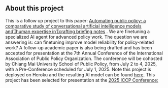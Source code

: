 ## About this project
This is a follow up project to this paper: [Automating public policy: a comparative study of conversational artificial intelligence models andhuman expertise incrafting briefing notes](https://rdcu.be/dYDBq) .
We are finetuning a specialized AI agent for advanced policy work. The question we are answering is: can finetuning improve model reliability for policy-related work? A follow-up academic paper is also being drafted and has been accepted for presentation at the 7th Annual Conference of the International Association of Public Policy Organization. The conference will be cohosted by Chiang Mai University School of Public Policy, from July 2 to 4, 2025, with a Pre-Conference scheduled for July 1, 2025. Note this project is deployed on Heroku and the resulting AI model can be found [here](https://policy-llm-25aa25e7b4ca.herokuapp.com/). This project has been selected for presentation at the [2025 ICCP Conference:](https://www.ippapublicpolicy.org/conference/icpp7-chiang-mai-2025/21)
